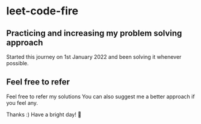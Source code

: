 # leet-code-fire



## Practicing and increasing my problem solving approach
Started this journey on 1st January 2022 and been solving it whenever possible.

## Feel free to refer
Feel free to refer my solutions 
You can also suggest me a better approach if you feel any.

Thanks :)
Have a bright day! :cherry_blossom:

